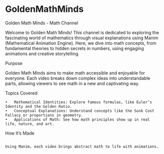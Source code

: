 # GoldenMathMinds
 
Golden Math Minds - Math Channel

Welcome to Golden Math Minds!
This channel is dedicated to exploring the fascinating world of mathematics through visual explanations using Manim (Mathematical Animation Engine). Here, we dive into math concepts, from fundamental theories to hidden secrets in numbers, using engaging animations and creative storytelling.

Purpose

Golden Math Minds aims to make math accessible and enjoyable for everyone. Each video breaks down complex ideas into understandable parts, allowing viewers to see math in a new and captivating way.

Topics Covered

	•	Mathematical Identities: Explore famous formulas, like Euler’s Identity and the Golden Ratio.
	•	Conceptual Explanations: Understand concepts like the Sunk Cost Fallacy or proportions in geometry.
	•	Applications of Math: See how math principles show up in real life, nature, and art.

How It’s Made

                                                                                                Using Manim, each video brings abstract math to life with animations.